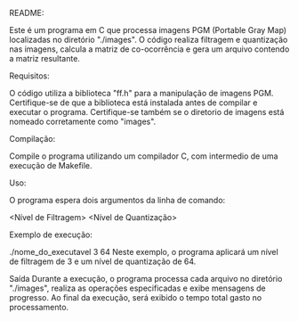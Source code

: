 
README:

Este é um programa em C que processa imagens PGM (Portable Gray Map) localizadas no diretório "./images". O código realiza filtragem e quantização nas imagens, calcula a matriz de co-ocorrência e gera um arquivo contendo a matriz resultante.

Requisitos:

O código utiliza a biblioteca "ff.h" para a manipulação de imagens PGM. Certifique-se de que a biblioteca está instalada antes de compilar e executar o programa.
Certifique-se também se o diretorio de imagens está nomeado corretamente como "images".

Compilação:

Compile o programa utilizando um compilador C, com intermedio de uma execução de Makefile.

Uso:

O programa espera dois argumentos da linha de comando:

<Nível de Filtragem>
<Nível de Quantização>

Exemplo de execução:

./nome_do_executavel 3 64
Neste exemplo, o programa aplicará um nível de filtragem de 3 e um nível de quantização de 64.

Saída
Durante a execução, o programa processa cada arquivo no diretório "./images", realiza as operações especificadas e exibe mensagens de progresso. Ao final da execução, será exibido o tempo total gasto no processamento.
